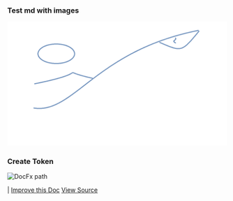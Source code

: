 


### Test md with images

![direct path](images/sampleImage.png)

### Create Token



![DocFx path](DocFx/images/sampleImage.png)



| [Improve this Doc](https://github.com/20API%20here%20using%20*MARKDOWN*%20syntax'%0A---%0A%0A*Please%20type%20below%20more%20information%20about%20this%20API%3A*%0A%0A) [View Source](https://github.com/KiaTam/APIs-DocFx-to-Wiki/blob/master/Documentation/Development/sampleMDFileWithImage.md)

